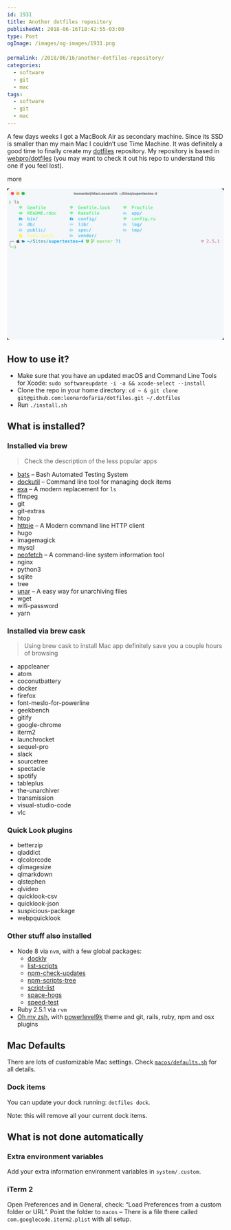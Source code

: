 ```yaml
---
id: 1931
title: Another dotfiles repository
publishedAt: 2018-06-16T18:42:55-03:00
type: Post
ogImage: /images/og-images/1931.png

permalink: /2018/06/16/another-dotfiles-repository/
categories:
  - software
  - git
  - mac
tags:
  - software
  - git
  - mac
---
```

A few days weeks I got a MacBook Air as secondary machine. Since its SSD is smaller than my main Mac I couldn’t use Time Machine. It was definitely a good time to finally create my <A href="https://github.com/leonardofaria/dotfiles">dotfiles</A> repository. My repository is based in <A href="https://github.com/webpro/dotfiles/">webpro/dotfiles</A> (you may want to check it out his repo to understand this one if you feel lost).

<span className="hidden">more</span>

  
![](https://raw.githubusercontent.com/leonardofaria/dotfiles/master/screenshot.jpg) 

## How to use it?

  * Make sure that you have an updated macOS and Command Line Tools for Xcode: `sudo softwareupdate -i -a && xcode-select --install`
  * Clone the repo in your home directory: `cd ~ & git clone git@github.com:leonardofaria/dotfiles.git ~/.dotfiles`
  * Run `./install.sh`

## <a id="What_is_installed_10"></a>What is installed?

### <a id="Installed_via_brew_12"></a>Installed via brew

> Check the description of the less popular apps

  * [bats](http://brewformulas.org/Bats) – Bash Automated Testing System
  * <A href="https://github.com/kcrawford/dockutil">dockutil</A> – Command line tool for managing dock items
  * [exa](https://the.exa.website/) – A modern replacement for `ls`
  * ffmpeg
  * git
  * git-extras
  * htop
  * <A href="https://github.com/jakubroztocil/httpie">httpie</A> – A Modern command line HTTP client
  * hugo
  * imagemagick
  * mysql
  * <A href="https://github.com/dylanaraps/neofetch">neofetch</A> – A command-line system information tool
  * nginx
  * python3
  * sqlite
  * tree
  * [unar](https://theunarchiver.com/command-line) – A easy way for unarchiving files
  * wget
  * wifi-password
  * yarn

### Installed via brew cask

> Using brew cask to install Mac app definitely save you a couple hours of browsing

  * appcleaner
  * atom
  * coconutbattery
  * docker
  * firefox
  * font-meslo-for-powerline
  * geekbench
  * gitify
  * google-chrome
  * iterm2
  * launchrocket
  * sequel-pro
  * slack
  * sourcetree
  * spectacle
  * spotify
  * tableplus
  * the-unarchiver
  * transmission
  * visual-studio-code
  * vlc

### <a id="Quick_Look_plugins_63"></a>Quick Look plugins

  * betterzip
  * qladdict
  * qlcolorcode
  * qlimagesize
  * qlmarkdown
  * qlstephen
  * qlvideo
  * quicklook-csv
  * quicklook-json
  * suspicious-package
  * webpquicklook

### Other stuff also installed

  * Node 8 via `nvm`, with a few global packages: 
      * <A href="https://www.npmjs.com/package/dockly">dockly</A>
      * <A href="https://www.npmjs.com/package/list-scripts">list-scripts</A>
      * <A href="https://www.npmjs.com/package/npm-check-updates">npm-check-updates</A>
      * <A href="https://www.npmjs.com/package/npm-scripts-tree">npm-scripts-tree</A>
      * <A href="https://www.npmjs.com/package/script-list">script-list</A>
      * <A href="https://www.npmjs.com/package/space-hogs">space-hogs</A>
      * <A href="https://www.npmjs.com/package/speed-test">speed-test</A>
  * Ruby 2.5.1 via `rvm`
  * <A href="https://github.com/robbyrussell/oh-my-zsh">Oh my zsh</A>, with <A href="https://github.com/bhilburn/powerlevel9k">powerlevel9k</A> theme and git, rails, ruby, npm and osx plugins

## Mac Defaults

There are lots of customizable Mac settings. Check <A href="https://github.com/leonardofaria/dotfiles/blob/master/macos/defaults.sh">`macos/defaults.sh`</A> for all details.

### Dock items

You can update your dock running: `dotfiles dock`.

Note: this will remove all your current dock items.

## <a id="What_is_not_done_automatically_100"></a>What is not done automatically

### <a id="Extra_environment_variables_102"></a>Extra environment variables

Add your extra information environment variables in `system/.custom`.

### <a id="iTerm_2_106"></a>iTerm 2

Open Preferences and in General, check: “Load Preferences from a custom folder or URL”. Point the folder to `macos` – There is a file there called `com.googlecode.iterm2.plist` with all setup.
